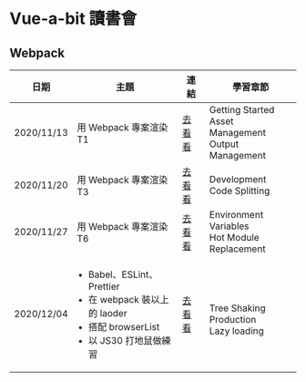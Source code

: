 # Vue-a-bit 讀書會

## Webpack
|日期|主題|連結|學習章節|
|---|---|---|---|
|2020/11/13|用 Webpack 專案渲染T1|[去看看](./t1)|Getting Started<br>Asset Management<br>Output Management|
|2020/11/20|用 Webpack 專案渲染T3|[去看看](./t3)|Development<br>Code Splitting|
|2020/11/27|用 Webpack 專案渲染T6|[去看看](./t6)|Environment Variables<br>Hot Module Replacement|
|2020/12/04|<ul style="padding-left: 20px;"><li>Babel、ESLint、Prettier</li><li>在 webpack 裝以上的 laoder</li><li>搭配 browserList</li><li>以 JS30 打地鼠做練習</li></ul>|[去看看](https://github.com/DeepJavaScript/vite-a-bit/tree/Jinwen/t3)|<br>Tree Shaking<br>Production<br>Lazy loading|